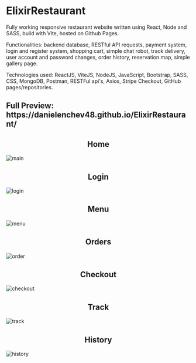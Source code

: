# ElixirRestaurant
Fully working responsive restaurant website written using React, Node and SASS, build with Vite, hosted on Github Pages.

Functionalities: backend database, RESTful API requests, payment system, login and register system, shopping cart, simple chat robot, track delivery, user account and password changes, order history, reservation map, simple gallery page.

Technologies used: ReactJS, ViteJS, NodeJS, JavaScript, Bootstrap, SASS, CSS, MongoDB, Postman, RESTFul api's, Axios, Stripe Checkout, GitHub pages/repositories.

<h2>Full Preview: https://danielenchev48.github.io/ElixirRestaurant/</h2>

<h2 align='center'>Home</h2> 

![main](https://github.com/danielenchev48/ElixirRestaurant/assets/123250898/81998726-dc27-40dc-9110-eeb6bf81bec2)

<h2 align='center'>Login</h2>

![login](https://github.com/danielenchev48/ElixirRestaurant/assets/123250898/b569e59d-97f6-48af-ba1e-2fedf5e24487)

<h2 align='center'>Menu</h2>

![menu](https://github.com/danielenchev48/ElixirRestaurant/assets/123250898/4556eca7-3182-4fba-bae2-b3f45ddcecf8)

<h2 align='center'>Orders</h2>

![order](https://github.com/danielenchev48/ElixirRestaurant/assets/123250898/f9cafc50-9cff-4e4a-a701-2bd0e2514d79)

<h2 align='center'>Checkout</h2>

![checkout](https://github.com/danielenchev48/ElixirRestaurant/assets/123250898/57f7e212-61f1-4f1b-9d78-d0f67ae5e90b)


<h2 align='center'>Track</h2> 

![track](https://github.com/danielenchev48/ElixirRestaurant/assets/123250898/9e312509-5487-4f48-916a-68d2938878bb)

<h2 align='center'>History</h2>

![history](https://github.com/danielenchev48/ElixirRestaurant/assets/123250898/d57c7a8a-988b-447c-8dc2-ff5ba183b34f)
